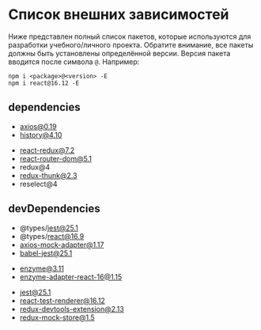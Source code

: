 # Список внешних зависимостей

Ниже представлен полный список пакетов, которые используются для разработки учебного/личного проекта. Обратите внимание, все пакеты должны быть установлены определённой версии. Версия пакета вводится после символа `@`. Например:

```
npm i <package>@<version> -E
npm i react@16.12 -E
```

## dependencies

* axios@0.19
* history@4.10
<!-- * prop-types@15.7 -->
<!-- * react@16.12
* react-dom@16.12 -->
* react-redux@7.2
* react-router-dom@5.1
* redux@4
* redux-thunk@2.3
* reselect@4

## devDependencies

<!-- * @babel/core@7.8
* @babel/preset-env@7.8
* @babel/preset-react@7.8 -->
* @types/jest@25.1
* @types/react@16.9
* axios-mock-adapter@1.17
* babel-jest@25.1
<!-- * babel-loader@8 -->
* enzyme@3.11
* enzyme-adapter-react-16@1.15
<!-- * eslint@5.13
* eslint-config-htmlacademy@0.5
* eslint-plugin-react@7.18 -->
* jest@25.1
* react-test-renderer@16.12
* redux-devtools-extension@2.13
* redux-mock-store@1.5
<!-- * webpack@4.41
* webpack-cli@3.3
* webpack-dev-server@3.10 -->
